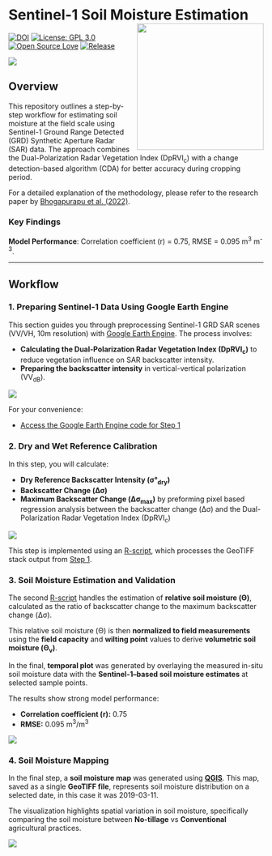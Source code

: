 # Sentinel-1 Soil Moisture Estimation <img align="right" src="Doc/sentinel-1.jpg" width="250">

[![DOI](https://zenodo.org/badge/DOI/10.5281/zenodo.15265174.svg)](https://doi.org/10.5281/zenodo.15265174)
[![License: GPL 3.0](https://img.shields.io/badge/License-GPL%203.0-blue.svg)](LICENSE)
[![Open Source Love](https://badges.frapsoft.com/os/v1/open-source.svg?v=103)](https://github.com/ellerbrock/open-source-badges/)
[![Release](https://img.shields.io/badge/release-v1.0-brightgreen.svg)](https://github.com/aanwarigeo/sentinel-1-soil-moisture/releases/tag/1.0)



<img align="lift" src="Doc/Sentinel1SMBanner.gif" width="%100">

## Overview

This repository outlines a step-by-step workflow for estimating soil moisture at the field scale using Sentinel-1 Ground Range Detected (GRD) Synthetic Aperture Radar (SAR) data. The approach combines the Dual-Polarization Radar Vegetation Index (DpRVI<sub>c</sub>) with a change detection-based algorithm (CDA) for better accuracy during cropping period.

For a detailed explanation of the methodology, please refer to the research paper by [Bhogapurapu et al. (2022)](https://doi.org/10.1016/j.asr.2022.03.019).

### Key Findings

**Model Performance**: Correlation coefficient (r) = 0.75, RMSE = 0.095 m<sup>3</sup> m<sup>-3</sup>.

---

## Workflow

### 1. Preparing Sentinel-1 Data Using Google Earth Engine

This section guides you through preprocessing Sentinel-1 GRD SAR scenes (VV/VH, 10m resolution) with [Google Earth Engine](https://www.sciencedirect.com/topics/earth-and-planetary-sciences/google-earth-engine). The process involves:


- **Calculating the Dual-Polarization Radar Vegetation Index (DpRVI<sub>c</sub>)** to reduce vegetation influence on SAR backscatter intensity.
- **Preparing the backscatter intensity** in vertical-vertical polarization (VV<sub>dB</sub>).

<img align="lift" src="Doc/FreamworkDesign-01.png" width="%100">

For your convenience:

- [Access the Google Earth Engine code for Step 1](https://code.earthengine.google.com/7c1e52eaa51eb2c931434f62b1e3bba6)

<!-- - [Visit the Google Earth Engine App](https://ee-eranwari.projects.earthengine.app/view/sentinel-1-polarimetric-explorer-morocco) to filter Sentinel-1 SAR imagery by date, visualize various polarimetric descriptors, and download the processed image collection in GeoTIFF format for additional analysis if you prefer not to use the code. -->



### 2. Dry and Wet Reference Calibration

In this step, you will calculate:

- **Dry Reference Backscatter Intensity (σ°<sub>dry</sub>)**
- **Backscatter Change (Δσ)**
- **Maximum Backscatter Change (Δσ<sub>max</sub>)** by preforming pixel based regression analysis between the backscatter change (Δσ) and the Dual-Polarization Radar Vegetation Index (DpRVI<sub>c</sub>)

<img align="lift" src="Doc/FreamworkDesign-02.png" width="%100">

This step is implemented using an [R-script](R-scripts/step2-wet-dry-reference-calibration.R), which processes the GeoTIFF stack output from [Step 1](#1-Preparing-Sentinel-1-Data-Using-Google-Earth-Engine).



### 3. Soil Moisture Estimation and Validation

The second [R-script](R-scripts/step3-soil-moisture-estimation.R) handles the estimation of **relative soil moisture (Θ)**, calculated as the ratio of backscatter change to the maximum backscatter change (Δσ). 

This relative soil moisture (Θ) is then **normalized to field measurements** using the **field capacity** and **wilting point** values to derive **volumetric soil moisture (Θ<sub>v</sub>)**.

In the final, **temporal plot** was generated by overlaying the measured in-situ soil moisture data with the **Sentinel-1–based soil moisture estimates** at selected sample points.

The results show strong model performance:  
- **Correlation coefficient (r):** 0.75  
- **RMSE:** 0.095 m<sup>3</sup>/m<sup>3</sup>

<img align="lift" src="Doc/FreamworkDesign-03.png" width="%100">



### 4. Soil Moisture Mapping

In the final step, a **soil moisture map** was generated using [**QGIS**](https://www.qgis.org/). This map, saved as a single **GeoTIFF file**, represents soil moisture distribution on a selected date, in this case it was 2019-03-11. 

The visualization highlights spatial variation in soil moisture, specifically comparing the soil moisture between **No-tillage** vs **Conventional** agricultural practices.

<img align="lift" src="Doc/FreamworkDesign-04.png" width="%100">


